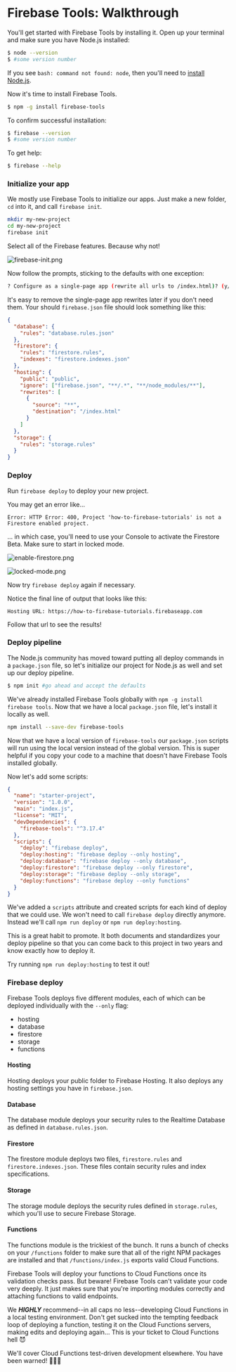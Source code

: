 # Firebase Tools: Walkthrough

You'll get started with Firebase Tools by installing it. Open up your terminal and make sure you have Node.js installed:

```bash
$ node --version 
$ #some version number
```

If you see `bash: command not found: node`, then you'll need to [install Node.js](https://nodejs.org/en/download/).

Now it's time to install Firebase Tools.

```bash
$ npm -g install firebase-tools
```

To confirm successful installation:

```bash
$ firebase --version 
$ #some version number
```

To get help:

```bash
$ firebase --help 
```

### Initialize your app

We mostly use Firebase Tools to initialize our apps. Just make a new folder, `cd` into it, and call `firebase init`.

```bash
mkdir my-new-project
cd my-new-project
firebase init
```

Select all of the Firebase features. Because why not!

![firebase-init.png](https://goo.gl/FbF1Zi)

Now follow the prompts, sticking to the defaults with one exception:

```bash
? Configure as a single-page app (rewrite all urls to /index.html)? (y/N) y
```

It's easy to remove the single-page app rewrites later if you don't need them. Your should `firebase.json` file should look something like this:

```json
{
  "database": {
    "rules": "database.rules.json"
  },
  "firestore": {
    "rules": "firestore.rules",
    "indexes": "firestore.indexes.json"
  },
  "hosting": {
    "public": "public",
    "ignore": ["firebase.json", "**/.*", "**/node_modules/**"],
    "rewrites": [
      {
        "source": "**",
        "destination": "/index.html"
      }
    ]
  },
  "storage": {
    "rules": "storage.rules"
  }
}
```

### Deploy

Run `firebase deploy` to deploy your new project.

You may get an error like...

```
Error: HTTP Error: 400, Project 'how-to-firebase-tutorials' is not a Firestore enabled project.
```

... in which case, you'll need to use your Console to activate the Firestore Beta. Make sure to start in locked mode.

![enable-firestore.png](https://goo.gl/veDwFU)

![locked-mode.png](https://goo.gl/AQDVgp)

Now try `firebase deploy` again if necessary.

Notice the final line of output that looks like this: 

```
Hosting URL: https://how-to-firebase-tutorials.firebaseapp.com
```

Follow that url to see the results! 

### Deploy pipeline

The Node.js community has moved toward putting all deploy commands in a `package.json` file, so let's initialize our project for Node.js as well and set up our deploy pipeline.

```bash
$ npm init #go ahead and accept the defaults
```

We've already installed Firebase Tools globally with `npm -g install firebase tools`. Now that we have a local `package.json` file, let's install it locally as well.

```bash
npm install --save-dev firebase-tools
```

Now that we have a local version of `firebase-tools` our `package.json` scripts will run using the local version instead of the global version. This is super helpful if you copy your code to a machine that doesn't have Firebase Tools installed globally.

Now let's add some scripts:

```json
{
  "name": "starter-project",
  "version": "1.0.0",
  "main": "index.js",
  "license": "MIT",
  "devDependencies": {
    "firebase-tools": "^3.17.4"
  },
  "scripts": {
    "deploy": "firebase deploy",
    "deploy:hosting": "firebase deploy --only hosting",
    "deploy:database": "firebase deploy --only database",
    "deploy:firestore": "firebase deploy --only firestore",
    "deploy:storage": "firebase deploy --only storage",
    "deploy:functions": "firebase deploy --only functions"
  }
}
```

We've added a `scripts` attribute and created scripts for each kind of deploy that we could use. We won't need to call `firebase deploy` directly anymore. Instead we'll call `npm run deploy` or `npm run deploy:hosting`.

This is a great habit to promote. It both documents and standardizes your deploy pipeline so that you can come back to this project in two years and know exactly how to deploy it.

Try running `npm run deploy:hosting` to test it out!

### Firebase deploy

Firebase Tools deploys five different modules, each of which can be deployed individually with the `--only` flag:

- hosting
- database
- firestore
- storage
- functions

#### Hosting

Hosting deploys your public folder to Firebase Hosting. It also deploys any hosting settings you have in `firebase.json`.

#### Database

The database module deploys your security rules to the Realtime Database as defined in `database.rules.json`.

#### Firestore

The firestore module deploys two files, `firestore.rules` and `firestore.indexes.json`. These files contain security rules and index specifications.

#### Storage

The storage module deploys the security rules defined in `storage.rules`, which you'll use to secure Firebase Storage.

#### Functions

The functions module is the trickiest of the bunch. It runs a bunch of checks on your `/functions` folder to make sure that all of the right NPM packages are installed and that `/functions/index.js` exports valid Cloud Functions. 

Firebase Tools will deploy your functions to Cloud Functions once its validation checks pass. But beware! Firebase Tools can't validate your code very deeply. It just makes sure that you're importing modules correctly and attaching functions to valid endpoints.

We ***HIGHLY*** recommend--in all caps no less--developing Cloud Functions in a local testing environment. Don't get sucked into the tempting feedback loop of deploying a function, testing it on the Cloud Functions servers, making edits and deploying again... This is your ticket to Cloud Functions hell 😈 

We'll cover Cloud Functions test-driven development elsewhere. You have been warned! 🎉🎉🎉



